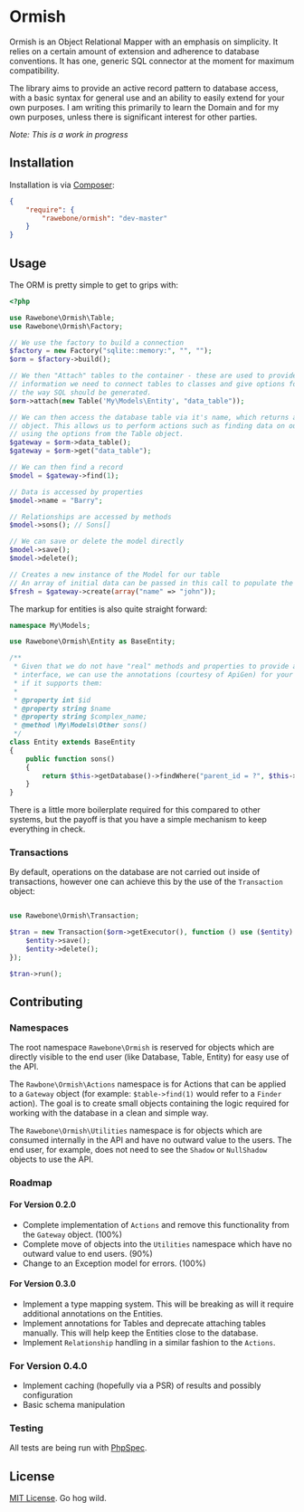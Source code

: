 # Ormish

Ormish is an Object Relational Mapper with an emphasis on simplicity. It relies
on a certain amount of extension and adherence to database conventions. It
has one, generic SQL connector at the moment for maximum compatibility.

The library aims to provide an active record pattern to database access,
with a basic syntax for general use and an ability to easily extend for your
own purposes. I am writing this primarily to learn the Domain and for
my own purposes, unless there is significant interest for other parties.

*Note: This is a work in progress*

## Installation

Installation is via [Composer](https://getcomposer.org):

```json
{
    "require": {
        "rawebone/ormish": "dev-master"
    }
}
```

## Usage

The ORM is pretty simple to get to grips with:

```php
<?php

use Rawebone\Ormish\Table;
use Rawebone\Ormish\Factory;

// We use the factory to build a connection
$factory = new Factory("sqlite::memory:", "", "");
$orm = $factory->build();

// We then "Attach" tables to the container - these are used to provide the
// information we need to connect tables to classes and give options for
// the way SQL should be generated.
$orm->attach(new Table('My\Models\Entity', "data_table"));

// We can then access the database table via it's name, which returns a gateway
// object. This allows us to perform actions such as finding data on our table
// using the options from the Table object.
$gateway = $orm->data_table();
$gateway = $orm->get("data_table");

// We can then find a record
$model = $gateway->find(1);

// Data is accessed by properties
$model->name = "Barry";

// Relationships are accessed by methods
$model->sons(); // Sons[]

// We can save or delete the model directly 
$model->save();
$model->delete();

// Creates a new instance of the Model for our table
// An array of initial data can be passed in this call to populate the model.
$fresh = $gateway->create(array("name" => "john")); 

```

The markup for entities is also quite straight forward:


```php
namespace My\Models;

use Rawebone\Ormish\Entity as BaseEntity;

/**
 * Given that we do not have "real" methods and properties to provide an
 * interface, we can use the annotations (courtesy of ApiGen) for your IDE,
 * if it supports them:
 * 
 * @property int $id
 * @property string $name
 * @property string $complex_name;
 * @method \My\Models\Other sons()
 */
class Entity extends BaseEntity
{
    public function sons()
    {
        return $this->getDatabase()->findWhere("parent_id = ?", $this->id);
    }
}

```

There is a little more boilerplate required for this compared to other systems,
but the payoff is that you have a simple mechanism to keep everything in check.

### Transactions

By default, operations on the database are not carried out inside of transactions,
however one can achieve this by the use of the `Transaction` object:

```php

use Rawebone\Ormish\Transaction;

$tran = new Transaction($orm->getExecutor(), function () use ($entity) {
    $entity->save();
    $entity->delete();
});

$tran->run();

```


## Contributing

### Namespaces

The root namespace `Rawebone\Ormish` is reserved for objects which are directly
visible to the end user (like Database, Table, Entity) for easy use of the API.

The `Rawbone\Ormish\Actions` namespace is for Actions that can be applied to a
`Gateway` object (for example: `$table->find(1)` would refer to a `Finder` action).
The goal is to create small objects containing the logic required for working
with the database in a clean and simple way.

The `Rawebone\Ormish\Utilities` namespace is for objects which are consumed
internally in the API and have no outward value to the users. The end user,
for example, does not need to see the `Shadow` or `NullShadow` objects to
use the API.

### Roadmap

#### For Version 0.2.0

* Complete implementation of `Actions` and remove this functionality from the
  `Gateway` object. (100%)
* Complete move of objects into the `Utilities` namespace which have no outward
  value to end users. (90%)
* Change to an Exception model for errors. (100%)

#### For Version 0.3.0

* Implement a type mapping system. This will be breaking as will it require
  additional annotations on the Entities.
* Implement annotations for Tables and deprecate attaching tables manually. This
  will help keep the Entities close to the database.
* Implement `Relationship` handling in a similar fashion to the `Actions`.

### For Version 0.4.0

* Implement caching (hopefully via a PSR) of results and possibly configuration
* Basic schema manipulation

### Testing

All tests are being run with [PhpSpec](http://phpspec.org).


## License

[MIT License](LICENSE). Go hog wild.
